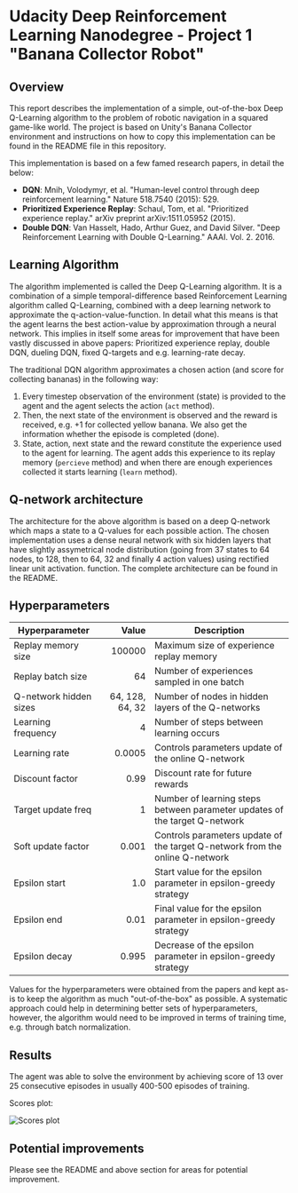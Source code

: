 # Udacity Deep Reinforcement Learning Nanodegree - Project 1 "Banana Collector Robot"

## Overview

This report describes the implementation of a simple, out-of-the-box Deep Q-Learning algorithm to the problem of robotic navigation
in a squared game-like world. The project is based on Unity's Banana Collector environment and instructions on how to
copy this implementation can be found in the README file in this repository.

This implementation is based on a few famed research papers, in detail the below:

- **DQN**: Mnih, Volodymyr, et al. "Human-level control through deep reinforcement learning." Nature 518.7540 (2015): 529.
- **Prioritized Experience Replay**: Schaul, Tom, et al. "Prioritized experience replay." arXiv preprint arXiv:1511.05952 (2015).
- **Double DQN**: Van Hasselt, Hado, Arthur Guez, and David Silver. "Deep Reinforcement Learning with Double Q-Learning." AAAI. Vol. 2. 2016.

## Learning Algorithm

The algorithm implemented is called the Deep Q-Learning algorithm. It is a combination of a simple temporal-difference based
Reinforcement Learning algorithm called Q-Learning, combined with a deep learning network to approximate the
q-action-value-function. In detail what this means is that the agent learns the best action-value by approximation through a
neural network. This implies in itself some areas for improvement that have been vastly discussed in above papers: Prioritized
experience replay, double DQN, dueling DQN, fixed Q-targets and e.g. learning-rate decay.

The traditional DQN algorithm approximates a chosen action (and score for collecting bananas) in the following way:

1. Every timestep observation of the environment (state) is provided to the agent and the agent selects the action (`act` method).
2. Then, the next state of the environment is observed and the reward is received, e.g. +1 for collected yellow banana. 
We also get the information whether the episode is completed (done).
3. State, action, next state and the reward constitute the experience used to the agent for learning.
The agent adds this experience to its replay memory (`percieve` method) and when there are enough 
experiences collected it starts learning (`learn` method).

## Q-network architecture

The architecture for the above algorithm is based on a deep Q-network which maps a state to a Q-values for each possible action.
The chosen implementation uses a dense neural network with six hidden layers that have slightly assymetrical node distribution (going from 37 states to 64 nodes, to 128, then to 64, 32 and finally 4 action values) using rectified linear unit activation. function. The complete architecture can be found in the README.

## Hyperparameters

| Hyperparameter | Value | Description |
|---|---:|---|
| Replay memory size | 100000 | Maximum size of experience replay memory |
| Replay batch size | 64 | Number of experiences sampled in one batch |
| Q-network hidden sizes | 64, 128, 64, 32 | Number of nodes in hidden layers of the Q-networks |
| Learning frequency | 4 | Number of steps between learning occurs |
| Learning  rate | 0.0005 | Controls parameters update of the online Q-network |
| Discount factor | 0.99 | Discount rate for future rewards |
| Target update freq | 1 | Number of learning steps between parameter updates of the target Q-network |
| Soft update factor | 0.001 | Controls parameters update of the target Q-network from the online Q-network |
| Epsilon start | 1.0 | Start value for the epsilon parameter in epsilon-greedy strategy |
| Epsilon end | 0.01 | Final value for the epsilon parameter in epsilon-greedy strategy |
| Epsilon decay | 0.995 | Decrease of the epsilon parameter in epsilon-greedy strategy |

Values for the hyperparameters were obtained from the papers and kept as-is to keep the algorithm as much "out-of-the-box" as possible. A systematic approach could help in determining better sets of hyperparameters, however, the algorithm would need to be improved in terms of training time, e.g. through batch normalization.

## Results

The agent was able to solve the environment by achieving score of 13 over 25 consecutive episodes in usually 400-500 episodes of training.

Scores plot:

![Scores plot](result_score.jpeg)

## Potential improvements

Please see the README and above section for areas for potential improvement.





